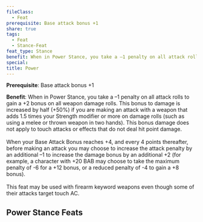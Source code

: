 ```yaml
---
fileClass:
  - Feat
prerequisite: Base attack bonus +1
share: true
tags:
  - Feat
  - Stance-Feat
feat_type: Stance
benefit: When in Power Stance, you take a –1 penalty on all attack rolls to gain a +2 bonus on all weapon damage rolls. This bonus to damage is increased by half (+50%) if you are making an attack with a weapon that adds 1.5 times your Strength modifier or more on damage rolls (such as using a melee or thrown weapon in two hands). This bonus damage does not apply to touch attacks or effects that do not deal hit point damage.<br><br>When your Base Attack Bonus reaches +4, and every 4 points thereafter, before making an attack you may choose to increase the attack penalty by an additional –1 to increase the damage bonus by an additional +2 (for example, a character with +20 BAB may choose to take the maximum penalty of -6 for a +12 bonus, or a reduced penalty of -4 to gain a +8 bonus).<br><br>This feat may be used with firearm keyword weapons even though some of their attacks target touch AC.
special: 
title: Power
---
```

**Prerequisite**: Base attack bonus +1

**Benefit**: When in Power Stance, you take a –1 penalty on all attack rolls to gain a +2 bonus on all weapon damage rolls. This bonus to damage is increased by half (+50%) if you are making an attack with a weapon that adds 1.5 times your Strength modifier or more on damage rolls (such as using a melee or thrown weapon in two hands). This bonus damage does not apply to touch attacks or effects that do not deal hit point damage.<br><br>When your Base Attack Bonus reaches +4, and every 4 points thereafter, before making an attack you may choose to increase the attack penalty by an additional –1 to increase the damage bonus by an additional +2 (for example, a character with +20 BAB may choose to take the maximum penalty of -6 for a +12 bonus, or a reduced penalty of -4 to gain a +8 bonus).<br><br>This feat may be used with firearm keyword weapons even though some of their attacks target touch AC.
## Power Stance Feats

